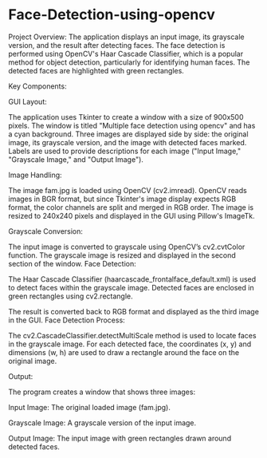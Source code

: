 # Face-Detection-using-opencv

Project Overview: The application displays an input image, its grayscale version, and the result after detecting faces. The face detection is performed using OpenCV's Haar Cascade Classifier, which is a popular method for object detection, particularly for identifying human faces. The detected faces are highlighted with green rectangles.

Key Components:

GUI Layout:

The application uses Tkinter to create a window with a size of 900x500 pixels. The window is titled "Multiple face detection using opencv" and has a cyan background. Three images are displayed side by side: the original image, its grayscale version, and the image with detected faces marked. Labels are used to provide descriptions for each image ("Input Image," "Grayscale Image," and "Output Image").

Image Handling:

The image fam.jpg is loaded using OpenCV (cv2.imread). OpenCV reads images in BGR format, but since Tkinter's image display expects RGB format, the color channels are split and merged in RGB order. The image is resized to 240x240 pixels and displayed in the GUI using Pillow's ImageTk.

Grayscale Conversion:

The input image is converted to grayscale using OpenCV’s cv2.cvtColor function. The grayscale image is resized and displayed in the second section of the window. Face Detection:

The Haar Cascade Classifier (haarcascade_frontalface_default.xml) is used to detect faces within the grayscale image. Detected faces are enclosed in green rectangles using cv2.rectangle.

The result is converted back to RGB format and displayed as the third image in the GUI. Face Detection Process:

The cv2.CascadeClassifier.detectMultiScale method is used to locate faces in the grayscale image. For each detected face, the coordinates (x, y) and dimensions (w, h) are used to draw a rectangle around the face on the original image.

Output:

The program creates a window that shows three images:

Input Image: The original loaded image (fam.jpg).

Grayscale Image: A grayscale version of the input image.

Output Image: The input image with green rectangles drawn around detected faces.
